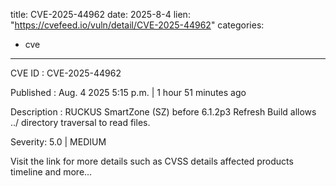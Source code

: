  
title: CVE-2025-44962
date: 2025-8-4
lien: "https://cvefeed.io/vuln/detail/CVE-2025-44962"
categories:
  - cve
---

CVE ID : CVE-2025-44962

Published :  Aug. 4
2025
5:15 p.m. | 1 hour
51 minutes ago

Description : RUCKUS SmartZone (SZ) before 6.1.2p3 Refresh Build allows ../ directory traversal to read files.

Severity: 5.0 | MEDIUM

Visit the link for more details
such as CVSS details
affected products
timeline
and more...
